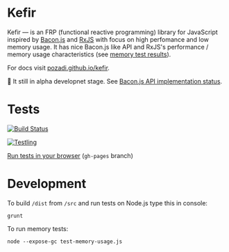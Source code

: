 # Kefir

Kefir — is an FRP (functional reactive programming) library for JavaScript
inspired by [Bacon.js](https://github.com/baconjs/bacon.js)
and [RxJS](https://github.com/Reactive-Extensions/RxJS)
with focus on high perfomance and low memory usage.
It has nice Bacon.js like API
and RxJS's performance / memory usage characteristics (see [memory test results](https://github.com/pozadi/kefir/blob/master/memory-usage-results.txt)).

For docs visit [pozadi.github.io/kefir](http://pozadi.github.io/kefir).

:construction: It still in alpha developnet stage. See [Bacon.js API implementation status](https://github.com/pozadi/kefir/blob/master/bacon-api-impl-status.md).



# Tests

[![Build Status](https://travis-ci.org/pozadi/kefir.svg?branch=master)](https://travis-ci.org/pozadi/kefir)

[![Testling](https://ci.testling.com/pozadi/kefir.png)](https://ci.testling.com/pozadi/kefir)

[Run tests in your browser](http://pozadi.github.io/kefir/test/in-browser/SpecRunner.html) (`gh-pages` branch)



# Development

To build `/dist` from `/src` and run tests on Node.js type this in console:

    grunt

To run memory tests:

    node --expose-gc test-memory-usage.js

